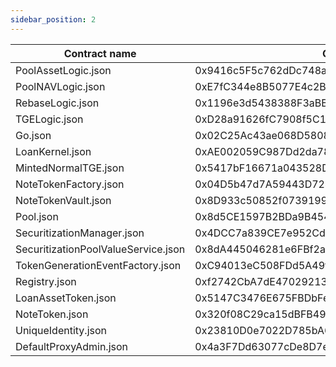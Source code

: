 ```yaml
---
sidebar_position: 2
---
```


|Contract name	|Celo	|Type
|------------------------------------|---------|----------|
|PoolAssetLogic.json	|0x9416c5F5c762dDc748aAfa6076E93c56E756dC96|	Library|
|PoolNAVLogic.json	|0xE7fC344e8B5077E4c2B456D2Da278e4d1dd45847|	Library|
|RebaseLogic.json	|0x1196e3d5438388F3aBBd9F684a276727d033ed01|	Library|
|TGELogic.json	|0xD28a91626fC7908f5C18b3E04ac152118d1B2019|	Library|
|Go.json	|0x02C25Ac43ae068D5808B726AF720F47b87B38A48	|Core|
|LoanKernel.json	|0xAE002059C987Dd2da78ad4D0435B9B9DfB6b6F43	|Core|
|MintedNormalTGE.json	|0x5417bF16671a043528DC2fc16de1D13bA1364728	|Core|
|NoteTokenFactory.json|	0x04D5b47d7A59443D7240f505e74e44037A0636Fc|	Core|
|NoteTokenVault.json	|0x8D933c50852f0739199dcc193Fc5Ad8aC54C3296	|Core|
|Pool.json	|0x8d5CE1597B2BDa9B454DB4eB6B807B6e5666B06b	|Corev
|SecuritizationManager.json	|0x4DCC7a839CE7e952Cd90d03d65C70B9CCD6BA4C2	|Core
|SecuritizationPoolValueService.json	|0x8dA445046281e6FBf2aBAd56952331B9D5Ea8d45	|Core
|TokenGenerationEventFactory.json	|0xC94013eC508FDd5A49f0E9541612385DDd20763D	|Core|
|Registry.json	|0xf2742CbA7dE47029213AEd8Db080290b3634B62C	|Storage|
|LoanAssetToken.json	|0x5147C3476E675FBDbFeF8E2576A5bDe20b438B0B|	Token
|NoteToken.json	|0x320f08C29ca15dBFB4901a9DA7f412fae0be501D	|Token|
|UniqueIdentity.json	|0x23810D0e7022D785bA679057E4FbeBFeD99617C7|	UID|
|DefaultProxyAdmin.json	|0x4a3F7Dd63077cDe8D7eFf3C958EB69A3dD7d31a9|	Admin|
